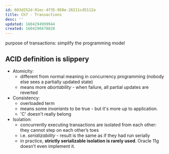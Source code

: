 ```yaml
---
id: 603d252d-91ec-4f35-950e-26211cd5112a
title: Ch7 - Transactions
desc: ''
updated: 1604294999944
created: 1604290478828
---
```


purpose of transactions: simplify the programming model

## ACID definition is slippery

- Atomicity:
    - different from normal meaning in concurrency programming (nobody else sees a partially updated state)
    - means more _abortability_ - when  failure, all partial updates are reverted 
- Consistency: 
    - overloaded term
    - means some _invariants_ to be true - but it's more up to application. 
    - 'C' doesn't really belong
- Isolation:
    - concurrently executing transactions are isolated from each other: they cannot step on each other’s toes
    - i.e. _serializability_ - result is the same as if they had run serially
    - in practice, **strictly serializable isolation is rarely used**. Oracle 11g doesn’t even implement it.
    

